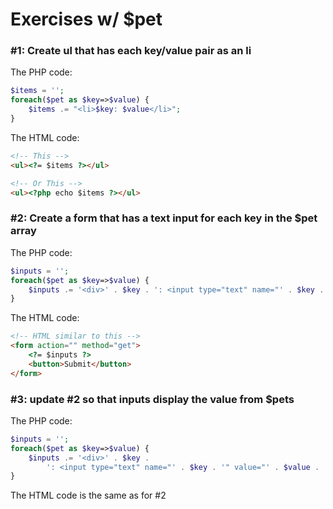 
# Exercises w/ $pet

### #1: Create ul that has each key/value pair as an li
The PHP code:
```php
$items = '';
foreach($pet as $key=>$value) {
    $items .= "<li>$key: $value</li>";
}
```
The HTML code:
```html
<!-- This -->
<ul><?= $items ?></ul>

<!-- Or This -->
<ul><?php echo $items ?></ul>
```

### #2: Create a form that has a text input for each key in the $pet array
The PHP code:
```php
$inputs = '';
foreach($pet as $key=>$value) {
    $inputs .= '<div>' . $key . ': <input type="text" name="' . $key . '"></div>';
}
```

The HTML code:
```html
<!-- HTML similar to this -->
<form action="" method="get">
    <?= $inputs ?>
    <button>Submit</button>
</form>
```

### #3: update #2 so that inputs display the value from $pets

The PHP code:
```php
$inputs = '';
foreach($pet as $key=>$value) {
    $inputs .= '<div>' . $key .
        ': <input type="text" name="' . $key . '" value="' . $value . '" >';
}
```

The HTML code is the same as for #2
